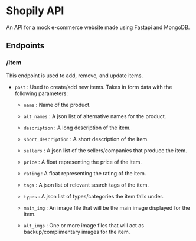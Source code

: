 # Shopily API

An API for a mock e-commerce website made using Fastapi and MongoDB.

## Endpoints

### /item

This endpoint is used to add, remove, and update items.

 - `post` : Used to create/add new items. Takes in form data with the following parameters:

	 - `name` : Name of the product.

	 - `alt_names` : A json list of alternative names for the product.

	 - `description` : A long description of the item.

	 - `short_description` : A short description of the item.

	 - `sellers` : A json list of the sellers/companies that produce the item.

	 - `price` : A float representing the price of the item.

	 - `rating` : A float representing the rating of the item.

	 - `tags` : A json list of relevant search tags of the item.

	 - `types` : A json list of types/categories the item falls under.

	 - `main_img` : An image file that will be the main image displayed for the item.

	 - `alt_imgs` : One or more image files that will act as backup/complimentary images for the item.

